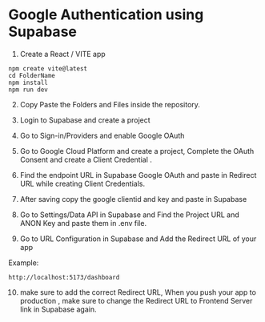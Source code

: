 # Google Authentication using Supabase

1. Create a React / VITE app

```
npm create vite@latest 
cd FolderName
npm install
npm run dev
```

2. Copy Paste the Folders and Files inside the repository.

3. Login to Supabase and create a project

4. Go to Sign-in/Providers and enable Google OAuth

5. Go to Google Cloud Platform and create a project, Complete the OAuth Consent and create a Client Credential .

6. Find the endpoint URL in Supabase Google OAuth and paste in Redirect URL while creating Client Credentials.

7. After saving copy the google clientid and key and paste in Supabase

8. Go to Settings/Data API in Supabase and Find the Project URL and ANON Key and paste them in .env file.

9. Go to URL Configuration in Supabase and Add the Redirect URL of your app 

Example:
```
http://localhost:5173/dashboard
``` 

10. make sure to add the correct Redirect URL, When you push your app to production , make sure to change the Redirect URL to Frontend Server link in Supabase again.

